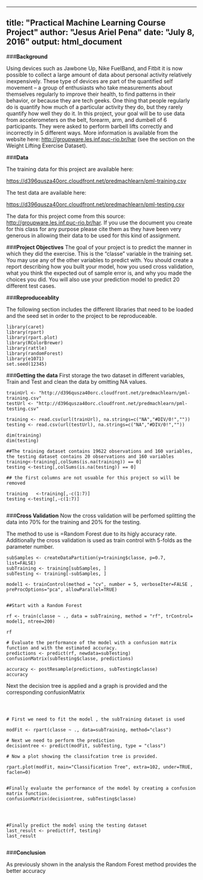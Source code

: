 
---
title: "Practical Machine Learning Course Project"
author: "Jesus Ariel Pena"
date: "July 8, 2016"
output: html_document
---

###**Background**

Using devices such as Jawbone Up, Nike FuelBand, and Fitbit it is now possible to collect a large amount of data about personal activity relatively inexpensively. These type of devices are part of the quantified self movement – a group of enthusiasts who take measurements about themselves regularly to improve their health, to find patterns in their behavior, or because they are tech geeks. One thing that people regularly do is quantify how much of a particular activity they do, but they rarely quantify how well they do it. In this project, your goal will be to use data from accelerometers on the belt, forearm, arm, and dumbell of 6 participants. They were asked to perform barbell lifts correctly and incorrectly in 5 different ways. More information is available from the website here: http://groupware.les.inf.puc-rio.br/har (see the section on the Weight Lifting Exercise Dataset).

###**Data**

The training data for this project are available here:

https://d396qusza40orc.cloudfront.net/predmachlearn/pml-training.csv

The test data are available here:

https://d396qusza40orc.cloudfront.net/predmachlearn/pml-testing.csv


The data for this project come from this source: http://groupware.les.inf.puc-rio.br/har. If you use the document you create for this class for any purpose please cite them as they have been very generous in allowing their data to be used for this kind of assignment.

###**Project Objectives**
The goal of your project is to predict the manner in which they did the exercise. This is the “classe” variable in the training set. You may use any of the other variables to predict with. You should create a report describing how you built your model, how you used cross validation, what you think the expected out of sample error is, and why you made the choices you did. You will also use your prediction model to predict 20 different test cases. 

###**Reproduceablity**

The following section includes the different libraries that need to be loaded and the seed set in order to the project to be reproduceable.


```{r}
library(caret)
library(rpart)
library(rpart.plot)
library(RColorBrewer)
library(rattle)
library(randomForest)
library(e1071)
set.seed(12345)
```

###**Getting the data**
First storage the two dataset in different variables, Train and Test and clean the data by omitting NA values. 

```{r}
trainUrl <- "http://d396qusza40orc.cloudfront.net/predmachlearn/pml-training.csv"
testUrl <- "http://d396qusza40orc.cloudfront.net/predmachlearn/pml-testing.csv"

training <- read.csv(url(trainUrl), na.strings=c("NA","#DIV/0!",""))
testing <- read.csv(url(testUrl), na.strings=c("NA","#DIV/0!",""))

dim(training)
dim(testing)

##The training dataset contains 19622 observations and 160 variables, the testing dataset contains 20 observations and 160 variables
training<-training[,colSums(is.na(training)) == 0]
testing <-testing[,colSums(is.na(testing)) == 0]

## the first columns are not usuable for this project so will be removed 

training   <-training[,-c(1:7)]
testing <-testing[,-c(1:7)]


```

###**Cross Validation**
Now the cross validation will be perfomed splitting the data into 70% for the training and 20% for the testing.

The method to use is =Random Forest due to its higly accuracy rate. 
Additionally the cross validation is used as train control with 5-folds as the parameter number. 

```{r}
subSamples <- createDataPartition(y=training$classe, p=0.7, list=FALSE)
subTraining <- training[subSamples, ] 
subTesting <- training[-subSamples, ]

model1 <- trainControl(method = "cv", number = 5, verboseIter=FALSE , preProcOptions="pca", allowParallel=TRUE)


##Start with a Random Forest 

rf <- train(classe ~ ., data = subTraining, method = "rf", trControl= model1, ntree=200)

rf

# Evaluate the performance of the model with a confusion matrix function and with the estimated accuracy.
predictions <- predict(rf, newdata=subTesting)
confusionMatrix(subTesting$classe, predictions)

accuracy <- postResample(predictions, subTesting$classe)
accuracy

```
Next the decision tree  is applied and a graph is provided and the corresponding confusionMatrix

```{r}



# First we need to fit the model , the subTraining dataset is used

modFit <- rpart(classe ~ ., data=subTraining, method="class")

# Next we need to perform the prediction
decisiontree <- predict(modFit, subTesting, type = "class")

# Now a plot showing the classifcation tree is provided.

rpart.plot(modFit, main="Classification Tree", extra=102, under=TRUE, faclen=0)


#Finally evaluate the performance of the model by creating a confusion matrix function.
confusionMatrix(decisiontree, subTesting$classe)




#Finally predict the model using the testing dataset 
last_result <- predict(rf, testing)
last_result


```

###**Conclusion**

As previously shown in the analysis the Random Forest  method provides the better accuracy 
